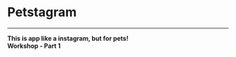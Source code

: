 # Petstagram
<hr>
<strong>This is app like a instagram, but for pets!</strong>
<br>
<strong>Workshop - Part 1</strong>

